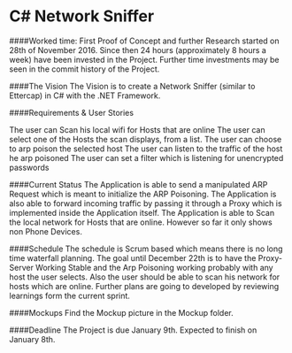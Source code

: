 # C# Network Sniffer

####Worked time:
First Proof of Concept and further Research started on 28th of November 2016.
Since then 24 hours (approximately 8 hours a week) have been invested in the Project. Further time investments may be seen in the commit history of the Project.

####The Vision
The Vision is to create a Network Sniffer (similar to Ettercap) in C# with the .NET Framework.

####Requirements & User Stories

The user can Scan his local wifi for Hosts that are online
The user can select one of the Hosts the scan displays, from a list.
The user can choose to arp poison the selected host
The user can listen to the traffic of the host he arp poisoned
The user can set a filter which is listening for unencrypted passwords

####Current Status
The Application is able to send a manipulated ARP Request which is meant to initialize the ARP Poisoning.
The Application is also able to forward incoming traffic by passing it through a Proxy which is implemented inside the Application itself.
The Application is able to Scan the local network for Hosts that are online. However so far it only shows non Phone Devices.

####Schedule
The schedule is Scrum based which means there is no long time waterfall planning. The goal until December 22th is to have the Proxy-Server Working Stable and the Arp Poisoning working probably with any host the user selects. Also the user should be able to scan his network for hosts which are online. Further plans are going to developed by reviewing learnings form the current sprint.

####Mockups
Find the Mockup picture in the Mockup folder.

####Deadline
The Project is due January 9th. Expected to finish on January 8th.
